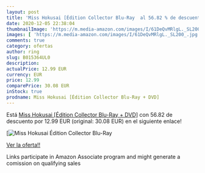 ```yaml
---
layout: post
title: 'Miss Hokusai [Édition Collector Blu-Ray  al 56.82 % de descuento'
date: 2020-12-05 22:38:04
thumbnailImage: 'https://m.media-amazon.com/images/I/61DeQvMRlgL._SL200_.jpg'
images: [ 'https://m.media-amazon.com/images/I/61DeQvMRlgL._SL200_.jpg' ]
comments: true
category: ofertas
author: ring
slug: B015364UL0
description:
actualPrice: 12.99 EUR
currency: EUR
price: 12.99
comparePrice: 30.08 EUR
inStock: true
prodname: Miss Hokusai [Édition Collector Blu-Ray + DVD]
---
```


Está [Miss Hokusai [Édition Collector Blu-Ray + DVD]](https://www.amazon.fr/dp/B015364UL0/?tag=tolees0d-21) con 56.82 de descuento por 12.99 EUR (original: 30.08 EUR) en el siguiente enlace!

[![Miss Hokusai [Édition Collector Blu-Ray ](https://m.media-amazon.com/images/I/61DeQvMRlgL._SL200_.jpg)](https://www.amazon.fr/dp/B015364UL0/?tag=tolees0d-21)

[Ver la oferta!!](https://www.amazon.fr/dp/B015364UL0/?tag=tolees0d-21)

Links participate in Amazon Associate program and might generate a comission on qualifying sales


